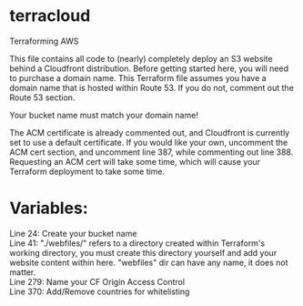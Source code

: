 # terracloud
Terraforming AWS

This file contains all code to (nearly) completely deploy an S3 website behind a Cloudfront distribution. Before getting started here, you will need to purchase a domain name. This Terraform file assumes you have a domain name that is hosted within Route 53. If you do not, comment out the Route 53 section.

Your bucket name must match your domain name!

The ACM certificate is already commented out, and Cloudfront is currently set to use a default certificate. If you would like your own, uncomment the ACM cert section, and uncomment line 387, while commenting out line 388. Requesting an ACM cert will take some time, which will cause your Terraform deployment to take some time.

# Variables:
Line 24: Create your bucket name  
Line 41: "./webfiles/" refers to a directory created within Terraform's working directory, you must create this directory yourself and add your website content within here. "webfiles" dir can have any name, it does not matter.  
Line 279: Name your CF Origin Access Control  
Line 370: Add/Remove countries for whitelisting  
